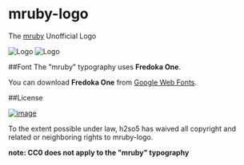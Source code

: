 mruby-logo
==========

The [mruby](https://github.com/mruby/mruby) Unofficial Logo

![Logo](https://raw.github.com/h2so5/mruby-logo/master/png/mruby_logo_red.png)
![Logo](https://raw.github.com/h2so5/mruby-logo/master/png/mruby_logo_white.png)

##Font
The "mruby" typography uses __Fredoka One__.

You can download __Fredoka One__ from [Google Web Fonts](https://www.google.com/fonts/specimen/Fredoka+One).

##License

[![image](http://i.creativecommons.org/p/zero/1.0/88x31.png)](http://creativecommons.org/publicdomain/zero/1.0/)

To the extent possible under law, h2so5 has waived all copyright and related or neighboring rights to mruby-logo.

__note: CC0 does not apply to the "mruby" typography__
